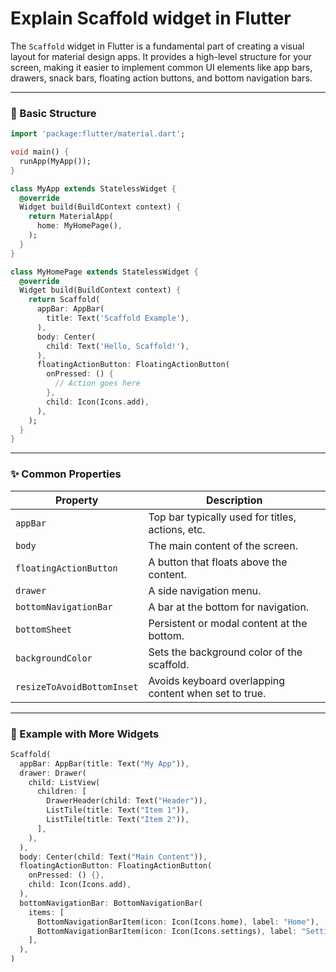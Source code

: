 # Explain Scaffold widget in Flutter

The `Scaffold` widget in Flutter is a fundamental part of creating a visual layout for material design apps. It provides a high-level structure for your screen, making it easier to implement common UI elements like app bars, drawers, snack bars, floating action buttons, and bottom navigation bars.

---

### 🧱 Basic Structure

```dart
import 'package:flutter/material.dart';

void main() {
  runApp(MyApp());
}

class MyApp extends StatelessWidget {
  @override
  Widget build(BuildContext context) {
    return MaterialApp(
      home: MyHomePage(),
    );
  }
}

class MyHomePage extends StatelessWidget {
  @override
  Widget build(BuildContext context) {
    return Scaffold(
      appBar: AppBar(
        title: Text('Scaffold Example'),
      ),
      body: Center(
        child: Text('Hello, Scaffold!'),
      ),
      floatingActionButton: FloatingActionButton(
        onPressed: () {
          // Action goes here
        },
        child: Icon(Icons.add),
      ),
    );
  }
}
```

---

### ✨ Common Properties

| Property                | Description |
|------------------------|-------------|
| `appBar`               | Top bar typically used for titles, actions, etc. |
| `body`                 | The main content of the screen. |
| `floatingActionButton`| A button that floats above the content. |
| `drawer`               | A side navigation menu. |
| `bottomNavigationBar` | A bar at the bottom for navigation. |
| `bottomSheet`          | Persistent or modal content at the bottom. |
| `backgroundColor`      | Sets the background color of the scaffold. |
| `resizeToAvoidBottomInset` | Avoids keyboard overlapping content when set to true. |

---

### 📝 Example with More Widgets

```dart
Scaffold(
  appBar: AppBar(title: Text("My App")),
  drawer: Drawer(
    child: ListView(
      children: [
        DrawerHeader(child: Text("Header")),
        ListTile(title: Text("Item 1")),
        ListTile(title: Text("Item 2")),
      ],
    ),
  ),
  body: Center(child: Text("Main Content")),
  floatingActionButton: FloatingActionButton(
    onPressed: () {},
    child: Icon(Icons.add),
  ),
  bottomNavigationBar: BottomNavigationBar(
    items: [
      BottomNavigationBarItem(icon: Icon(Icons.home), label: "Home"),
      BottomNavigationBarItem(icon: Icon(Icons.settings), label: "Settings"),
    ],
  ),
)
```
